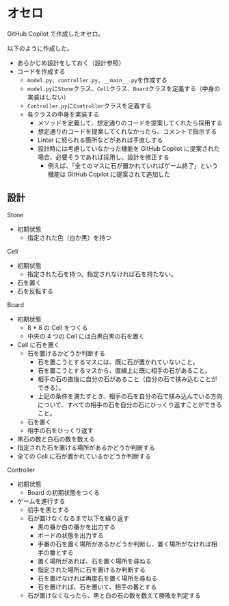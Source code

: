 # オセロ

GitHub Copilot で作成したオセロ。

以下のように作成した。

- あらかじめ設計をしておく（設計参照）
- コードを作成する
  - `model.py`、`controller.py`、`__main__.py`を作成する
  - `model.py`に`Stone`クラス、`Cell`クラス、`Board`クラスを定義する（中身の実装はしない）
  - `Controller.py`に`Controller`クラスを定義する
  - 各クラスの中身を実装する
    - メソッドを定義して、想定通りのコードを提案してくれたら採用する
    - 想定通りのコードを提案してくれなかったら、コメントで指示する
    - Linter に怒られる箇所などがあれば手直しする
    - 設計時には考慮していなかった機能を GitHub Copilot に提案された場合、必要そうであれば採用し、設計を修正する
      - 例えば、「全てのマスに石が置かれていればゲーム終了」という機能は GitHub Copilot に提案されて追加した

## 設計

Stone

- 初期状態
  - 指定された色（白か黒）を持つ

Cell

- 初期状態
  - 指定された石を持つ。指定されなければ石を持たない。
- 石を置く
- 石を反転する

Board

- 初期状態
  - 8 \* 8 の Cell をつくる
  - 中央の 4 つの Cell には白黒白黒の石を置く
- Cell に石を置く
  - 石を置けるかどうか判断する
    - 石を置こうとするマスには、既に石が置かれていないこと。
    - 石を置こうとするマスから、直線上に既に相手の石があること。
    - 相手の石の直後に自分の石があること（自分の石で挟み込むことができる）。
    - 上記の条件を満たすとき、相手の石を自分の石で挟み込んでいる方向について、すべての相手の石を自分の石にひっくり返すことができること。
  - 石を置く
  - 相手の石をひっくり返す
- 黒石の数と白石の数を数える
- 指定された石を置ける場所があるかどうか判断する
- 全ての Cell に石が置かれているかどうか判断する

Controller

- 初期状態
  - Board の初期状態をつくる
- ゲームを進行する
  - 初手を黒とする
  - 石が置けなくなるまで以下を繰り返す
    - 黒の番か白の番かを出力する
    - ボードの状態を出力する
    - 手番の石を置く場所があるかどうか判断し、置く場所がなければ相手の番とする
    - 置く場所があれば、石を置く場所を尋ねる
    - 指定された場所に石を置けるか判断する
    - 石を置けなければ再度石を置く場所を尋ねる
    - 石を置ければ、石を置いて、相手の番とする
  - 石が置けなくなったら、黒と白の石の数を数えて勝敗を判定する
